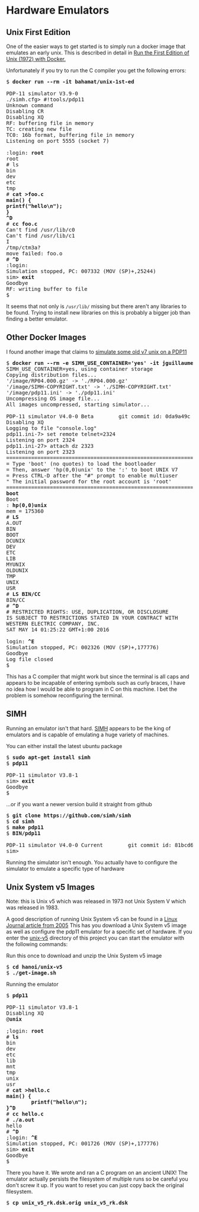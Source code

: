 
# Hardware Emulators

## Unix First Edition

One of the easier ways to get started is to simply run a docker image that emulates an early unix. This is described in detail in [Run the First Edition of Unix (1972) with Docker.](https://nickjanetakis.com/blog/run-the-first-edition-of-unix-1972-with-docker)

Unfortunately if you try to run the C compiler you get the following errors:

<pre>
$ <b>docker run --rm -it bahamat/unix-1st-ed</b>

PDP-11 simulator V3.9-0
./simh.cfg> #!tools/pdp11
Unknown command
Disabling CR
Disabling XQ
RF: buffering file in memory
TC: creating new file
TC0: 16b format, buffering file in memory
Listening on port 5555 (socket 7)

:login: <b>root</b>
root
# ls
bin
dev
etc
tmp
# <b>cat >foo.c
main() {
printf("hello\n");
}
^D</b>
# <b>cc foo.c</b>
Can't find /usr/lib/c0
Can't find /usr/lib/c1
I
/tmp/ctm3a?
move failed: foo.o
# <b>^D</b>
:login: 
Simulation stopped, PC: 007332 (MOV (SP)+,25244)
sim> <b>exit</b>
Goodbye
RF: writing buffer to file
$
</pre>

It seems that not only is `/usr/lib/` missing but there aren't any libraries to be found. Trying to install new libraries on this is probably a bigger job than finding a better emulator.

## Other Docker Images

I found another image that claims to [simulate some old v7 unix on a PDP11](https://hub.docker.com/r/jguillaumes/simh-vax/)

<pre>
$ <b>docker run --rm -e SIMH_USE_CONTAINER='yes' -it jguillaumes/simh-pdpv7</b>
SIMH_USE_CONTAINER=yes, using container storage
Copying distribution files...
'/image/RP04.000.gz' -> './RP04.000.gz'
'/image/SIMH-COPYRIGHT.txt' -> './SIMH-COPYRIGHT.txt'
'/image/pdp11.ini' -> './pdp11.ini'
Uncompressing OS image file...
All images uncompressed, starting simulator...

PDP-11 simulator V4.0-0 Beta        git commit id: 0da9a49c
Disabling XQ
Logging to file "console.log"
pdp11.ini-7> set remote telnet=2324
Listening on port 2324
pdp11.ini-27> attach dz 2323
Listening on port 2323
================================================================
= Type 'boot' (no quotes) to load the bootloader               =
= Then, answer 'hp(0,0)unix' to the ':' to boot UNIX V7        =
= Press CTRL-D after the "#" prompt to enable multiuser        =
" The initial password for the root account is 'root'          =
================================================================
<b>boot</b>
Boot
: <b>hp(0,0)unix</b>
mem = 175360
# <b>LS</b>
A.OUT
BIN
BOOT
DCUNIX
DEV
ETC
LIB
MYUNIX
OLDUNIX
TMP
UNIX
USR
# <b>LS BIN/CC</b>
BIN/CC
# <b>^D</b>
# RESTRICTED RIGHTS: USE, DUPLICATION, OR DISCLOSURE
IS SUBJECT TO RESTRICTIONS STATED IN YOUR CONTRACT WITH
WESTERN ELECTRIC COMPANY, INC.
SAT MAY 14 01:25:22 GMT+1:00 2016

login: <b>^E</b>
Simulation stopped, PC: 002326 (MOV (SP)+,177776)
Goodbye
Log file closed
$ 
</pre>

This has a C compiler that might work but since the terminal is all caps and appears to be incapable of entering symbols such as curly braces, I have no idea how I would be able to program in C on this machine. I bet the problem is somehow reconfiguring the terminal.

## SIMH

Running an emulator isn't that hard. [SIMH](http://simh.trailing-edge.com/) appears to be the king of emulators and is capable of emulating a huge variety of machines.

You can either install the latest ubuntu package

<pre>
$ <b>sudo apt-get install simh</b>
$ <b>pdp11</b>

PDP-11 simulator V3.8-1
sim> <b>exit</b>
Goodbye
$ 
</pre>

...or if you want a newer version build it straight from github

<pre>
$ <b>git clone https://github.com/simh/simh</b>
$ <b>cd simh</b>
$ <b>make pdp11</b>
$ <b>BIN/pdp11</b>

PDP-11 simulator V4.0-0 Current        git commit id: 81bcd6d3
sim> 
</pre>

Running the simulator isn't enough. You actually have to configure the simulator to emulate a specific type of hardware

## Unix System v5 Images

Note: this is Unix v5 which was released in 1973 not Unix System V which was released in 1983.

A good description of running Unix System v5 can be found in a [Linux Journal article from 2005](http://www.linuxjournal.com/article/8547?page=0,1) This has you download a Unix System v5 image as well as configure the pdp11 emulator for a specific set of hardware. If you enter the [unix-v5](../unix-v5) directory of this project you can start the emulator with the following commands:

Run this once to download and unzip the Unix System v5 image

<pre>
$ <b>cd hanoi/unix-v5</b>
$ <b>./get-image.sh</b>
</pre>

Running the emulator

<pre>
$ <b>pdp11</b>

PDP-11 simulator V3.8-1
Disabling XQ
@<b>unix</b>

;login: <b>root</b>
# <b>ls</b>
bin
dev
etc
lib
mnt
tmp
unix
usr
# <b>cat >hello.c
main() {
        printf("hello\n");
}^D</b>
# <b>cc hello.c</b>
# <b>./a.out</b>
hello
# <b>^D</b>
;login: <b>^E</b>
Simulation stopped, PC: 001726 (MOV (SP)+,177776)
sim> <b>exit</b>
Goodbye
$ 
</pre>

There you have it. We wrote and ran a C program on an ancient UNIX! The emulator actually persists the filesystem of multiple runs so be careful you don't screw it up. If you want to reset you can just copy back the original filesystem.

<pre>
$ <b>cp unix_v5_rk.dsk.orig unix_v5_rk.dsk</b>
</pre>

